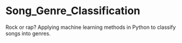 # Song_Genre_Classification
Rock or rap? Applying machine learning methods in Python to classify songs into genres.
